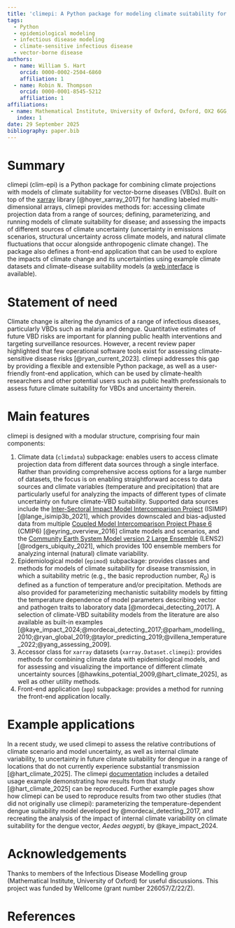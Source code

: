 ```yaml
---
title: 'climepi: A Python package for modeling climate suitability for vector-borne diseases'
tags:
  - Python
  - epidemiological modeling
  - infectious disease modeling
  - climate-sensitive infectious disease
  - vector-borne disease
authors:
  - name: William S. Hart
    orcid: 0000-0002-2504-6860
    affiliation: 1
  - name: Robin N. Thompson
    orcid: 0000-0001-8545-5212
    affiliation: 1
affiliations:
 - name: Mathematical Institute, University of Oxford, Oxford, OX2 6GG, UK
   index: 1
date: 29 September 2025
bibliography: paper.bib
---
```


# Summary

climepi (clim-epi) is a Python package for combining climate projections with models of
climate suitability for vector-borne diseases (VBDs). Built on top of the [xarray](
https://xarray.dev/) library [@hoyer_xarray_2017] for handling labeled multi-dimensional
arrays, climepi provides methods for: accessing climate projection data from a range of
sources; defining, parameterizing, and running models of climate suitability for
disease; and assessing the impacts of different sources of climate uncertainty
(uncertainty in emissions scenarios, structural uncertainty across climate models, and
natural climate fluctuations that occur alongside anthropogenic climate change). The
package also defines a front-end application that can be used to explore the impacts of
climate change and its uncertainties using example climate datasets and climate-disease
suitability models (a [web interface](https://idm-oxford.github.io/climate-epidemics/)
is available).

# Statement of need

Climate change is altering the dynamics of a range of infectious diseases, particularly
VBDs such as malaria and dengue. Quantitative estimates of future VBD risks are
important for planning public health interventions and targeting surveillance resources.
However, a recent review paper highlighted that few operational software tools exist for
assessing climate-sensitive disease risks [@ryan_current_2023]. climepi addresses this
gap by providing a flexible and extensible Python package, as well as a user-friendly
front-end application, which can be used by climate-health researchers and other
potential users such as public health professionals to assess future climate suitability
for VBDs and uncertainty therein.

# Main features

climepi is designed with a modular structure, comprising four main components:

1. Climate data (`climdata`) subpackage: enables users to access climate projection data
   from different data sources through a single interface. Rather than providing
   comprehensive access options for a large number of datasets, the focus is on enabling
   straightforward access to data sources and climate variables (temperature and
   precipitation) that are particularly useful for analyzing the impacts of different
   types of climate uncertainty on future climate-VBD suitability. Supported data
   sources include the [Inter-Sectoral Impact Model Intercomparison Project](
   https://www.isimip.org/) (ISIMIP) [@lange_isimip3b_2021], which provides downscaled
   and bias-adjusted data from multiple [Coupled Model Intercomparison Project Phase 6](
   https://wcrp-cmip.org/cmip-phases/cmip6/) (CMIP6) [@eyring_overview_2016] climate
   models and scenarios, and the [Community Earth System Model version 2 Large
   Ensemble](https://www.cesm.ucar.edu/community-projects/lens2) (LENS2)
   [@rodgers_ubiquity_2021], which provides 100 ensemble members for analyzing internal
   (natural) climate variability.
2. Epidemiological model (`epimod`) subpackage: provides classes and methods for
   models of climate suitability for disease transmission, in which a suitability metric
   (e.g., the basic reproduction number, $R_0$) is defined as a function of temperature
   and/or precipitation. Methods are also provided for parameterizing mechanistic
   suitability models by fitting the temperature dependence of model parameters
   describing vector and pathogen traits to laboratory data [@mordecai_detecting_2017].
   A selection of climate-VBD suitability models from the literature are also available
   as built-in examples
   [@kaye_impact_2024;@mordecai_detecting_2017;@parham_modelling_2010;@ryan_global_2019;@taylor_predicting_2019;@villena_temperature_2022;@yang_assessing_2009].
3. Accessor class for `xarray` datasets (`xarray.Dataset.climepi`): provides methods for
   combining climate data with epidemiological models, and for assessing and visualizing
   the importance of different climate uncertainty sources
   [@hawkins_potential_2009,@hart_climate_2025], as well as other utility methods.
4. Front-end application (`app`) subpackage: provides a method for running the front-end
   application locally.

# Example applications

In a recent study, we used climepi to assess the relative contributions of climate
scenario and model uncertainty, as well as internal climate variability, to uncertainty
in future climate suitability for dengue in a range of locations that do not currently
experience substantial transmission [@hart_climate_2025]. The climepi [documentation](
https://climate-epidemics.readthedocs.io/en/stable/) includes a detailed usage example
demonstrating how results from that study [@hart_climate_2025] can be reproduced.
Further example pages show how climepi can be used to reproduce results from two other
studies (that did not originally use climepi): parameterizing the temperature-dependent
dengue suitability model developed by @mordecai_detecting_2017, and recreating the
analysis of the impact of internal climate variability on climate suitability for the
dengue vector, *Aedes aegypti*, by @kaye_impact_2024.

# Acknowledgements

Thanks to members of the Infectious Disease Modelling group (Mathematical Institute,
University of Oxford) for useful discussions. This project was funded by Wellcome
(grant number 226057/Z/22/Z).

# References
